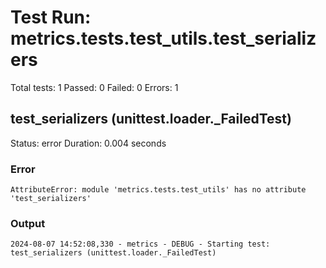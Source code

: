 # Test Run: metrics.tests.test_utils.test_serializers

Total tests: 1
Passed: 0
Failed: 0
Errors: 1

## test_serializers (unittest.loader._FailedTest)
Status: error
Duration: 0.004 seconds

### Error
```
AttributeError: module 'metrics.tests.test_utils' has no attribute 'test_serializers'
```

### Output
```
2024-08-07 14:52:08,330 - metrics - DEBUG - Starting test: test_serializers (unittest.loader._FailedTest)
```

